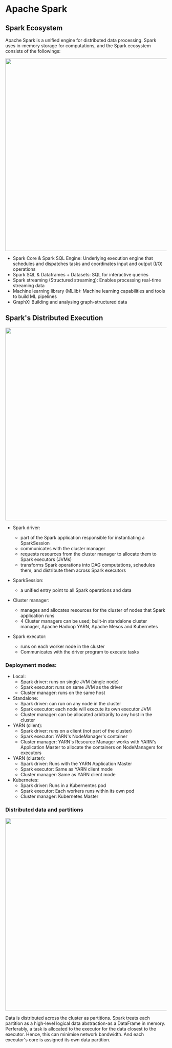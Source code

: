 # Apache Spark

## Spark Ecosystem
Apache Spark is a unified engine for distributed data processing. 
Spark uses in-memory storage for computations, and the Spark ecosystem consists of the followings:

<img width=600px src='https://user-images.githubusercontent.com/46085656/190637030-ad9c6eea-755b-4b60-84c4-42a8e07cfa4c.png'>

- Spark Core & Spark SQL Engine: Underlying execution engine that schedules and dispatches tasks and coordinates input and output (I/O) operations
- Spark SQL & Dataframes + Datasets: SQL for interactive queries
- Spark streaming (Structured streaming): Enables processing real-time streaming data
- Machine learning library (MLlib): Machine learning capabilities and tools to build ML pipelines
- GraphX: Building and analysing graph-structured data

## Spark's Distributed Execution
<img width=600px src='https://user-images.githubusercontent.com/46085656/190640538-e2d8b71f-212d-49f6-99df-9614a6610624.png'>

- Spark driver:
  - part of the Spark application responsible for instantiating a SparkSession
  - communicates with the cluster manager
  - requests resources from the cluster manager to allocate them to Spark executors (JVMs)
  - transforms Spark operations into DAG computations, schedules them, and distribute them across Spark executors

- SparkSession:
  - a unified entry point to all Spark operations and data

- Cluster manager:
  - manages and allocates resources for the cluster of nodes that Spark application runs
  - 4 Cluster managers can be used; built-in standalone cluster manager, Apache Hadoop YARN, Apache Mesos and Kubernetes

- Spark executor:
  - runs on each worker node in the cluster
  - Communicates with the driver program to execute tasks

### Deployment modes:
  - Local:
    - Spark driver: runs on single JVM (single node)
    - Spark executor: runs on same JVM as the driver
    - Cluster manager: runs on the same host
  - Standalone:
    - Spark driver: can run on any node in the cluster
    - Spark executor: each node will execute its own executor JVM
    - Cluster manager: can be allocated arbitrarily to any host in the cluster
  - YARN (client):
    - Spark driver: runs on a client (not part of the cluster)
    - Spark executor: YARN's NodeManager's container
    - Cluster manager: YARN's Resource Manager works with YARN's Application Master to allocate the containers on NodeManagers for executors
  - YARN (cluster):
    - Spark driver: Runs with the YARN Application Master
    - Spark executor: Same as YARN client mode
    - Cluster manager: Same as YARN client mode
  - Kubernetes:
    - Spark driver: Runs in a Kubernentes pod
    - Spark executor: Each workers runs within its own pod
    - Cluster manager: Kubernetes Master

### Distributed data and partitions
<img width=600px src='https://user-images.githubusercontent.com/46085656/190647615-7a5ac5d0-9975-4251-a466-beae39b95df7.png'>

Data is distributed across the cluster as partitions. 
Spark treats each partition as a high-level logical data abstraction-as a DataFrame in memory. <br>
Perferably, a task is allocated to the executor for the data closest to the executor. Hence, this can minimise network bandwidth.
And each executor's core is assigned its own data partition.





